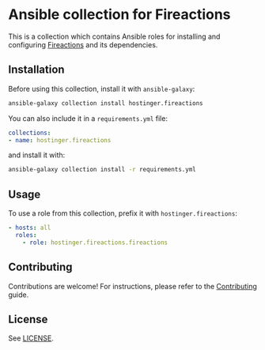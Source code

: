 # Ansible collection for Fireactions

This is a collection which contains Ansible roles for installing and configuring [Fireactions](https://github.com/hostinger/fireactions) and its dependencies.

## Installation

Before using this collection, install it with `ansible-galaxy`:

```bash
ansible-galaxy collection install hostinger.fireactions
```

You can also include it in a `requirements.yml` file:

```yaml
collections:
- name: hostinger.fireactions
```

and install it with:

```bash
ansible-galaxy collection install -r requirements.yml
```

## Usage

To use a role from this collection, prefix it with `hostinger.fireactions`:

```yaml
- hosts: all
  roles:
    - role: hostinger.fireactions.fireactions
```

## Contributing

Contributions are welcome! For instructions, please refer to the [Contributing](CONTRIBUTING.md) guide.

## License

See [LICENSE](LICENSE).
